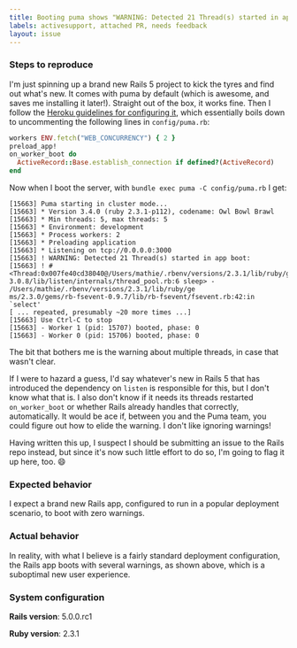 ```yaml
---
title: Booting puma shows "WARNING: Detected 21 Thread(s) started in app boot"
labels: activesupport, attached PR, needs feedback
layout: issue
---
```


### Steps to reproduce

I'm just spinning up a brand new Rails 5 project to kick the tyres and find out what's new. It comes with puma by default (which is awesome, and saves me installing it later!). Straight out of the box, it works fine. Then I follow the [Heroku guidelines for configuring it](https://devcenter.heroku.com/articles/deploying-rails-applications-with-the-puma-web-server), which essentially boils down to uncommenting the following lines in `config/puma.rb`:

``` ruby
workers ENV.fetch("WEB_CONCURRENCY") { 2 }
preload_app!
on_worker_boot do
  ActiveRecord::Base.establish_connection if defined?(ActiveRecord)
end
```

Now when I boot the server, with `bundle exec puma -C config/puma.rb` I get:

```
[15663] Puma starting in cluster mode...
[15663] * Version 3.4.0 (ruby 2.3.1-p112), codename: Owl Bowl Brawl
[15663] * Min threads: 5, max threads: 5
[15663] * Environment: development
[15663] * Process workers: 2
[15663] * Preloading application
[15663] * Listening on tcp://0.0.0.0:3000
[15663] ! WARNING: Detected 21 Thread(s) started in app boot:
[15663] ! #<Thread:0x007fe40cd38040@/Users/mathie/.rbenv/versions/2.3.1/lib/ruby/gems/2.3.0/gems/listen-3.0.8/lib/listen/internals/thread_pool.rb:6 sleep> - /Users/mathie/.rbenv/versions/2.3.1/lib/ruby/ge
ms/2.3.0/gems/rb-fsevent-0.9.7/lib/rb-fsevent/fsevent.rb:42:in `select'
[ ... repeated, presumably ~20 more times ...]
[15663] Use Ctrl-C to stop
[15663] - Worker 1 (pid: 15707) booted, phase: 0
[15663] - Worker 0 (pid: 15706) booted, phase: 0
```

The bit that bothers me is the warning about multiple threads, in case that wasn't clear.

If I were to hazard a guess, I'd say whatever's new in Rails 5 that has introduced the dependency on `listen` is responsible for this, but I don't know what that is. I also don't know if it needs its threads restarted `on_worker_boot` or whether Rails already handles that correctly, automatically. It would be ace if, between you and the Puma team, you could figure out how to elide the warning. I don't like ignoring warnings!

Having written this up, I suspect I should be submitting an issue to the Rails repo instead, but since it's now such little effort to do so, I'm going to flag it up here, too. 😄 
### Expected behavior

I expect a brand new Rails app, configured to run in a popular deployment scenario, to boot with zero warnings.
### Actual behavior

In reality, with what I believe is a fairly standard deployment configuration, the Rails app boots with several warnings, as shown above, which is a suboptimal new user experience.
### System configuration

**Rails version**: 5.0.0.rc1

**Ruby version**: 2.3.1

